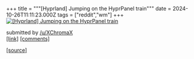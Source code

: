 +++
title = """[Hyprland] Jumping on the HyprPanel train"""
date = 2024-10-26T11:11:23.000Z
tags = ["reddit","wm"]
+++
[![[Hyprland] Jumping on the HyprPanel train](https://b.thumbs.redditmedia.com/rKyWGv_I8OO3SgQB-7c_av8RrJh2Hg2wFSmjnXPYGGU.jpg "[Hyprland] Jumping on the HyprPanel train")](https://www.reddit.com/r/unixporn/comments/1gcipbl/hyprland_jumping_on_the_hyprpanel_train/)

submitted by [/u/XChromaX](https://www.reddit.com/user/XChromaX)  
[\[link\]](https://www.reddit.com/gallery/1gcipbl) [\[comments\]](https://www.reddit.com/r/unixporn/comments/1gcipbl/hyprland_jumping_on_the_hyprpanel_train/)

[[source]](https://www.reddit.com/r/unixporn/comments/1gcipbl/hyprland_jumping_on_the_hyprpanel_train/)
